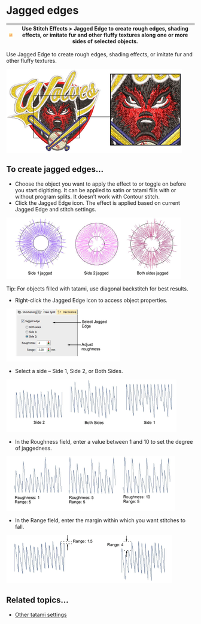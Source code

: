 # Jagged edges

| ![JaggedEdge00040.png](assets/JaggedEdge00040.png) | Use Stitch Effects > Jagged Edge to create rough edges, shading effects, or imitate fur and other fluffy textures along one or more sides of selected objects. |
| -------------------------------------------------- | -------------------------------------------------------------------------------------------------------------------------------------------------------------- |

Use Jagged Edge to create rough edges, shading effects, or imitate fur and other fluffy textures.

![JaggedEdgeSample3.png](assets/JaggedEdgeSample3.png)

## To create jagged edges...

- Choose the object you want to apply the effect to or toggle on before you start digitizing. It can be applied to satin or tatami fills with or without program splits. It doesn’t work with Contour stitch.
- Click the Jagged Edge icon. The effect is applied based on current Jagged Edge and stitch settings.

![specialty00043.png](assets/specialty00043.png)

Tip: For objects filled with tatami, use diagonal backstitch for best results.

- Right-click the Jagged Edge icon to access object properties.

![specialty00046.png](assets/specialty00046.png)

- Select a side – Side 1, Side 2, or Both Sides.

![specialty00049.png](assets/specialty00049.png)

- In the Roughness field, enter a value between 1 and 10 to set the degree of jaggedness.

![specialty00052.png](assets/specialty00052.png)

- In the Range field, enter the margin within which you want stitches to fall.

![specialty00055.png](assets/specialty00055.png)

## Related topics...

- [Other tatami settings](../../Digitizing/stitches/Other_tatami_settings)
